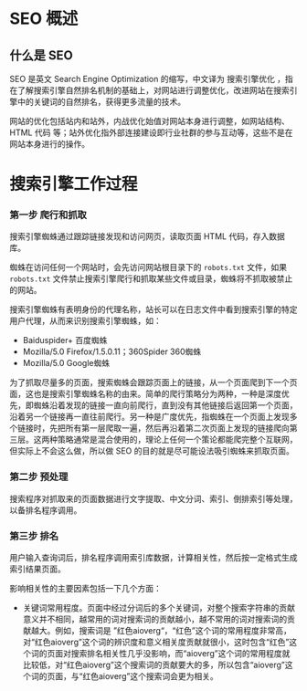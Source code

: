 # SEO 概述

## 什么是 SEO

SEO 是英文 Search Engine Optimization 的缩写，中文译为 搜索引擎优化 ，指在了解搜索引擎自然排名机制的基础上，对网站进行调整优化，改进网站在搜索引擎中的关键词的自然排名，获得更多流量的技术。

网站的优化包括站内和站外，内战优化始值对网站本身进行调整，如网站结构、HTML 代码 等；站外优化指外部连接建设即行业社群的参与互动等，这些不是在网站本身进行的操作。

# 搜索引擎工作过程

### 第一步 爬行和抓取

搜索引擎蜘蛛通过跟踪链接发现和访问网页，读取页面 HTML 代码，存入数据库。

蜘蛛在访问任何一个网站时，会先访问网站根目录下的 `robots.txt` 文件，如果 `robots.txt` 文件禁止搜索引擎爬行和抓取某些文件或目录，蜘蛛将不抓取被禁止的网站。

搜索引擎蜘蛛有表明身份的代理名称，站长可以在日志文件中看到搜索引擎的特定用户代理，从而来识别搜索引擎蜘蛛，如：

- Baiduspider+ 百度蜘蛛
- Mozilla/5.0 Firefox/1.5.0.11；360Spider 360蜘蛛
- Mozilla/5.0 Google蜘蛛

为了抓取尽量多的页面，搜索蜘蛛会跟踪页面上的链接，从一个页面爬到下一个页面，这也是搜索引擎蜘蛛名称的由来。简单的爬行策略分为两种，一种是深度优先，即蜘蛛沿着发现的链接一直向前爬行，直到没有其他链接后返回第一个页面，沿着另一个链接再一直往前爬行。另一种是广度优先，指蜘蛛在一个页面上发现多个链接时，先把所有第一层爬取一遍，然后再沿着第二次页面上发现的链接爬向第三层。这两种策略通常是混合使用的，理论上任何一个策论都能爬完整个互联网，但实际上不会这么做，所以做 SEO 的目的就是尽可能设法吸引蜘蛛来抓取页面。

### 第二步 预处理

搜索程序对抓取来的页面数据进行文字提取、中文分词、索引、倒排索引等处理，以备排名程序调用。

### 第三步 排名

用户输入查询词后，排名程序调用索引库数据，计算相关性，然后按一定格式生成索引结果页面。

影响相关性的主要因素包括一下几个方面：

- 关键词常用程度。页面中经过分词后的多个关键词，对整个搜索字符串的贡献意义并不相同，越常用的词对搜索词的贡献越小，越不常用的词对搜索词的贡献越大。例如，搜索词是 ”红色aioverg“，“红色”这个词的常用程度非常高，对“红色aioverg”这个词的辨识度和意义相关度贡献就很小，这时包含“红色”这个词的页面对搜索排名相关性几乎没影响，而“aioverg”这个词的常用程度就比较低，对“红色aioverg”这个搜索词的贡献要大的多，所以包含“aioverg”这个词的页面，与“红色aioverg”这个搜索词会更为相关。

